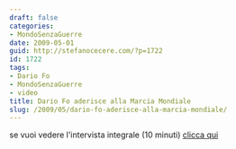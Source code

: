 ```yaml
---
draft: false
categories:
- MondoSenzaGuerre
date: 2009-05-01
guid: http://stefanocecere.com/?p=1722
id: 1722
tags:
- Dario Fo
- MondoSenzaGuerre
- video
title: Dario Fo aderisce alla Marcia Mondiale
slug: /2009/05/dario-fo-aderisce-alla-marcia-mondiale/
---
```


se vuoi vedere l'intervista integrale (10 minuti) [clicca qui](http://www.youtube.com/watch?v=9RnWy363vVc)